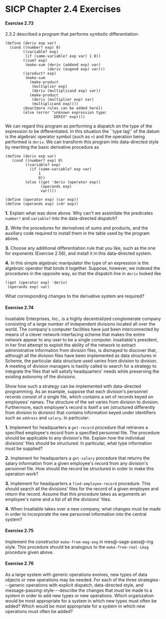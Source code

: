# SICP Chapter 2.4 Exercises

#### Exercise 2.73

2.3.2 described a
program that performs symbolic differentiation:

```rkt
(define (deriv exp var)
  (cond ((number? exp) 0)
        ((variable? exp) 
         (if (same-variable? exp var) 1 0))
        ((sum? exp)
         (make-sum (deriv (addend exp) var)
                   (deriv (augend exp) var)))
        ((product? exp)
         (make-sum
           (make-product 
            (multiplier exp)
            (deriv (multiplicand exp) var))
           (make-product 
            (deriv (multiplier exp) var)
            (multiplicand exp))))
        ⟨@var{more rules can be added here}⟩
        (else (error "unknown expression type:
                      DERIV" exp))))
```

We can regard this program as performing a dispatch on the type of the
expression to be differentiated.  In this situation the ``type tag'' of the
datum is the algebraic operator symbol (such as `+`) and the operation
being performed is `deriv`.  We can transform this program into
data-directed style by rewriting the basic derivative procedure as

```rkt
(define (deriv exp var)
   (cond ((number? exp) 0)
         ((variable? exp) 
           (if (same-variable? exp var) 
               1 
               0))
         (else ((get 'deriv (operator exp)) 
                (operands exp) 
                var))))

(define (operator exp) (car exp))
(define (operands exp) (cdr exp))
```

**1.** Explain what was done above.  Why can't we assimilate the predicates
`number?` and `variable?` into the data-directed dispatch?

**2.** Write the procedures for derivatives of sums and products, and the auxiliary
code required to install them in the table used by the program above.

**3.** Choose any additional differentiation rule that you like, such as the one for
exponents (Exercise 2.56), and install it in this data-directed
system.

**4.** In this simple algebraic manipulator the type of an expression is the algebraic
operator that binds it together.  Suppose, however, we indexed the procedures
in the opposite way, so that the dispatch line in `deriv` looked like

```rkt
((get (operator exp) 'deriv) 
 (operands exp) var)
```


What corresponding changes to the derivative system are required?



#### Exercise 2.74

Insatiable Enterprises, Inc., is
a highly decentralized conglomerate company consisting of a large number of
independent divisions located all over the world.  The company's computer
facilities have just been interconnected by means of a clever
network-interfacing scheme that makes the entire network appear to any user to
be a single computer.  Insatiable's president, in her first attempt to exploit
the ability of the network to extract administrative information from division
files, is dismayed to discover that, although all the division files have been
implemented as data structures in Scheme, the particular data structure used
varies from division to division.  A meeting of division managers is hastily
called to search for a strategy to integrate the files that will satisfy
headquarters' needs while preserving the existing autonomy of the divisions.

Show how such a strategy can be implemented with data-directed programming.  As
an example, suppose that each division's personnel records consist of a single
file, which contains a set of records keyed on employees' names.  The structure
of the set varies from division to division.  Furthermore, each employee's
record is itself a set (structured differently from division to division) that
contains information keyed under identifiers such as `address` and
`salary`.  In particular:

**1.** Implement for headquarters a `get-record` procedure that retrieves a
specified employee's record from a specified personnel file.  The procedure
should be applicable to any division's file.  Explain how the individual
divisions' files should be structured.  In particular, what type information
must be supplied?

**2.** Implement for headquarters a `get-salary` procedure that returns the
salary information from a given employee's record from any division's personnel
file.  How should the record be structured in order to make this operation
work?

**3.** Implement for headquarters a `find-employee-record` procedure.  This
should search all the divisions' files for the record of a given employee and
return the record.  Assume that this procedure takes as arguments an employee's
name and a list of all the divisions' files.

**4.** When Insatiable takes over a new company, what changes must be made in order to
incorporate the new personnel information into the central system?



#### Exercise 2.75

Implement the constructor
`make-from-mag-ang` in mes@-sage-pass@-ing style.  This procedure should be
analogous to the `make-from-real-imag` procedure given above.

#### Exercise 2.76

As a large system with generic
operations evolves, new types of data objects or new operations may be needed.
For each of the three strategies---generic operations with explicit dispatch,
data-directed style, and message-passing-style---describe the changes that
must be made to a system in order to add new types or new operations.  Which
organization would be most appropriate for a system in which new types must
often be added?  Which would be most appropriate for a system in which new
operations must often be added?

